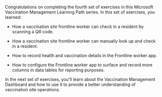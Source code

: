 
Congratulations on completing the fourth set of exercises in this Microsoft Vaccination Management Learning Path series. In this set of exercises, you learned:

- How a vaccination site frontline worker can check in a resident by scanning a QR code.

- How a vaccination site frontline worker can manually look up and check in a resident.

- How to record health and vaccination details in the Frontline worker app.

- How to configure the Frontline worker app to surface and record more columns in data tables for reporting purposes.

In the next set of exercises, you'll learn about the Vaccination Management Dashboard and how to use it to provide a better understanding of vaccination site operations.
